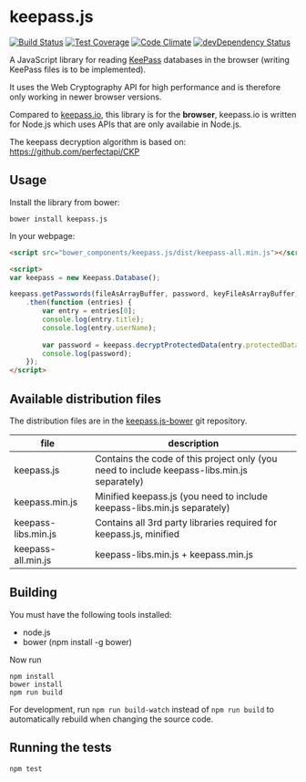 # keepass.js

[![Build Status](https://travis-ci.org/ulich/keepass.js.svg?branch=master)](https://travis-ci.org/ulich/keepass.js) [![Test Coverage](https://codeclimate.com/github/ulich/keepass.js/badges/coverage.svg)](https://codeclimate.com/github/ulich/keepass.js/coverage) [![Code Climate](https://codeclimate.com/github/ulich/keepass.js/badges/gpa.svg)](https://codeclimate.com/github/ulich/keepass.js) [![devDependency Status](https://david-dm.org/ulich/keepass.js/dev-status.svg)](https://david-dm.org/ulich/keepass.js#info=devDependencies)

A JavaScript library for reading <a href="http://keepass.info/" target="_blank">KeePass</a> databases in the browser (writing KeePass files is to be implemented).

It uses the Web Cryptography API for high performance and is therefore only working in newer browser versions.

Compared to <a href="https://github.com/NeoXiD/keepass.io" target="_blank">keepass.io</a>, this library is for the **browser**, keepass.io is written for Node.js which uses APIs that are only availabie in Node.js.

The keepass decryption algorithm is based on: https://github.com/perfectapi/CKP

## Usage

Install the library from bower:
```
bower install keepass.js
```

In your webpage:
```html
<script src="bower_components/keepass.js/dist/keepass-all.min.js"></script>

<script>
var keepass = new Keepass.Database();

keepass.getPasswords(fileAsArrayBuffer, password, keyFileAsArrayBuffer)
    .then(function (entries) {
        var entry = entries[0];
        console.log(entry.title);
        console.log(entry.userName);
        
        var password = keepass.decryptProtectedData(entry.protectedData.password, keepass.streamKey))
        console.log(password);
    });
</script>
```

## Available distribution files

The distribution files are in the <a href="https://github.com/ulich/keepass.js-bower">keepass.js-bower</a> git repository.

file                | description
------------------- | -------------------------------------------------------------------------------------------
keepass.js          | Contains the code of this project only (you need to include keepass-libs.min.js separately)
keepass.min.js      | Minified keepass.js (you need to include keepass-libs.min.js separately)
keepass-libs.min.js | Contains all 3rd party libraries required for keepass.js, minified
keepass-all.min.js  | keepass-libs.min.js + keepass.min.js

## Building

You must have the following tools installed:

- node.js
- bower (npm install -g bower)

Now run
```
npm install
bower install
npm run build
```

For development, run `npm run build-watch` instead of `npm run build` to automatically rebuild when changing the source code.


## Running the tests

```
npm test
```
